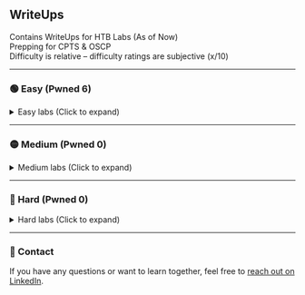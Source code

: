 ## WriteUps
Contains WriteUps for HTB Labs (As of Now)  
Prepping for CPTS & OSCP  
Difficulty is relative – difficulty ratings are subjective (x/10)

---

### 🟢 Easy (Pwned 6)  
<details>
<summary>Easy labs (Click to expand)</summary>

- Knife   – retired (2/10)  
- Sunday  – retired (3/10)  
- Keeper  – retired (1/10)  
- Bashed  – retired (1/10)  
- Beep    – retired (1/10)  
- Armageddon – retired (4/10)
- Blunder - retired (**WIP**)
- Popcorn - retired (**WIP**)
- Access  – retired (**WIP**)

</details>

---

### 🟡 Medium (Pwned 0)

<details>
<summary>Medium labs (Click to expand)</summary>

*Coming soon*

</details>

---

### 🔴 Hard (Pwned 0)

<details>
<summary>Hard labs (Click to expand)</summary>

*Coming soon*

</details>

---

### 💬 Contact
If you have any questions or want to learn together, feel free to [reach out on LinkedIn](https://www.linkedin.com/in/yourprofile).

